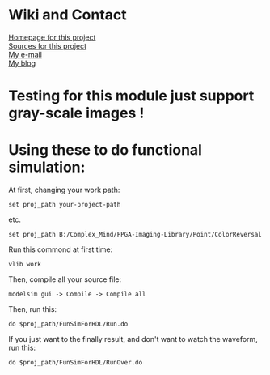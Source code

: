 # Wiki and Contact
[Homepage for this project](http://ifl.dtysky.moe)  
[Sources for this project](https://github.com/dtysky/FPGA-Imaging-Library)  
[My e-mail](Mailto:dtysky@outlook.com)  
[My blog](http://dtysky.moe)  

# Testing for this module just support gray-scale images !  

# Using these to do functional simulation:  

At first, changing your work path:  
    
    set proj_path your-project-path  

etc.  
    
    set proj_path B:/Complex_Mind/FPGA-Imaging-Library/Point/ColorReversal  

Run this commond at first time:

    vlib work  

Then, compile all your source file:  

    modelsim gui -> Compile -> Compile all  

Then, run this:

    do $proj_path/FunSimForHDL/Run.do

If you just want to the finally result, and don't want to watch the waveform, run this:  

    do $proj_path/FunSimForHDL/RunOver.do
